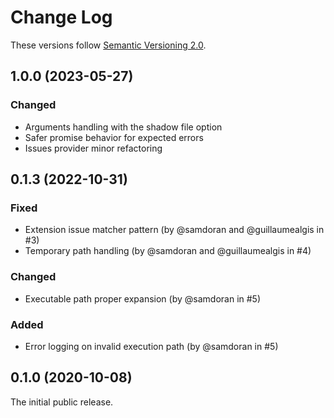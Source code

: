# Change Log

These versions follow [Semantic Versioning 2.0](https://semver.org).

## 1.0.0 (2023-05-27)

### Changed

+ Arguments handling with the shadow file option
+ Safer promise behavior for expected errors
+ Issues provider minor refactoring

## 0.1.3 (2022-10-31)

### Fixed

+ Extension issue matcher pattern (by @samdoran and @guillaumealgis in #3)
+ Temporary path handling (by @samdoran and @guillaumealgis in #4)

### Changed

+ Executable path proper expansion (by @samdoran in #5)

### Added

+ Error logging on invalid execution path (by @samdoran in #5)

## 0.1.0 (2020-10-08)

The initial public release.

